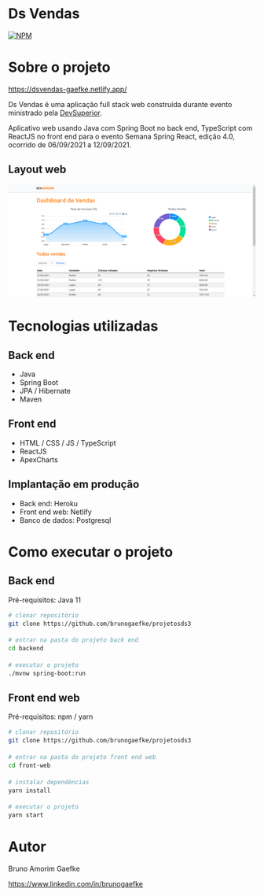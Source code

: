 # Ds Vendas
[![NPM](https://img.shields.io/npm/l/react)](https://github.com/brunogaefke/projetosds3/blob/main/LICENSE) 

# Sobre o projeto

https://dsvendas-gaefke.netlify.app/

Ds Vendas é uma aplicação full stack web construída durante evento ministrado pela [DevSuperior](https://devsuperior.com "Site da DevSuperior").

Aplicativo web usando Java com Spring Boot no back end, TypeScript com ReactJS no front end para o evento Semana Spring React, edição 4.0, ocorrido de 06/09/2021 a 12/09/2021. 

## Layout web
![Web 1](https://github.com/brunogaefke/dscatalog-devsuperior/blob/main/Assets/dash.png)

# Tecnologias utilizadas
## Back end
- Java
- Spring Boot
- JPA / Hibernate
- Maven
## Front end
- HTML / CSS / JS / TypeScript
- ReactJS
- ApexCharts
## Implantação em produção
- Back end: Heroku
- Front end web: Netlify
- Banco de dados: Postgresql

# Como executar o projeto

## Back end
Pré-requisitos: Java 11

```bash
# clonar repositório
git clone https://github.com/brunogaefke/projetosds3

# entrar na pasta do projeto back end
cd backend

# executar o projeto
./mvnw spring-boot:run
```

## Front end web
Pré-requisitos: npm / yarn

```bash
# clonar repositório
git clone https://github.com/brunogaefke/projetosds3

# entrar na pasta do projeto front end web
cd front-web

# instalar dependências
yarn install

# executar o projeto
yarn start
```

# Autor

Bruno Amorim Gaefke

https://www.linkedin.com/in/brunogaefke

